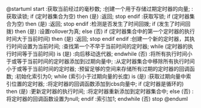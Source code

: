 @startuml
start
:获取当前经过的毫秒数;
:创建一个用于存储过期定时器的向量;
:获取读锁;
if (定时器集合为空) then (是)
    :返回;
    stop
endif
:获取写锁;
if (定时器集合为空) then (是)
    :返回;
    stop
endif
:检测是否发生了时间回拨;
if (发生了时间回拨) then (是)
    :设置rollover为真;
else (否)
    if (定时器集合中的第一个定时器的执行时间大于当前时间) then (是)
        :返回;
        stop
    endif
endif
:创建一个新的定时器，其执行时间设置为当前时间;
:查找第一个不早于当前时间的定时器;
while (定时器的执行时间等于当前时间) is (是)
    :向后移动迭代器;
endwhile (否)
:将所有执行时间小于或等于当前时间的定时器添加到过期向量中;
:从定时器集合中移除所有执行时间小于或等于当前时间的定时器;
:预留足够的空间来存储所有过期的定时器的回调函数;
:初始化索引为0;
while (索引小于过期向量的长度) is (是)
    :获取过期向量中索引位置的定时器;
    :将定时器的回调函数添加到cbs向量中;
    if (定时器是循环的) then (是)
        :更新定时器的执行时间;
        :将定时器重新添加到定时器集合中;
    else (否)
        :将定时器的回调函数设置为null;
    endif
    :索引加1;
endwhile (否)
stop
@enduml